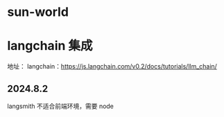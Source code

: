 # sun-world

# langchain 集成

地址：
langchain：https://js.langchain.com/v0.2/docs/tutorials/llm_chain/

## 2024.8.2

langsmith 不适合前端环境，需要 node
